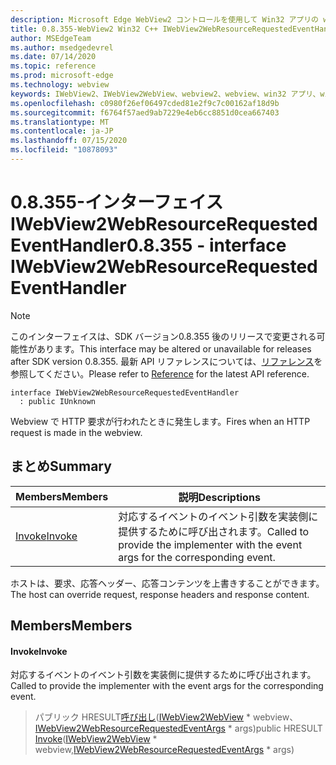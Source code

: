 ```yaml
---
description: Microsoft Edge WebView2 コントロールを使用して Win32 アプリの web コンテンツをホストする
title: 0.8.355-WebView2 Win32 C++ IWebView2WebResourceRequestedEventHandler
author: MSEdgeTeam
ms.author: msedgedevrel
ms.date: 07/14/2020
ms.topic: reference
ms.prod: microsoft-edge
ms.technology: webview
keywords: IWebView2、IWebView2WebView、webview2、webview、win32 アプリ、win32、edge
ms.openlocfilehash: c0980f26ef06497cded81e2f9c7c00162af18d9b
ms.sourcegitcommit: f6764f57aed9ab7229e4eb6cc8851d0cea667403
ms.translationtype: MT
ms.contentlocale: ja-JP
ms.lasthandoff: 07/15/2020
ms.locfileid: "10878093"
---
```

# <span data-ttu-id="65282-104">0.8.355-インターフェイス IWebView2WebResourceRequestedEventHandler</span><span class="sxs-lookup"><span data-stu-id="65282-104">0.8.355 - interface IWebView2WebResourceRequestedEventHandler</span></span> 

> [!NOTE]
> <span data-ttu-id="65282-105">このインターフェイスは、SDK バージョン0.8.355 後のリリースで変更される可能性があります。</span><span class="sxs-lookup"><span data-stu-id="65282-105">This interface may be altered or unavailable for releases after SDK version 0.8.355.</span></span> <span data-ttu-id="65282-106">最新 API リファレンスについては、[リファレンス](../../../webview2-api-reference.md)を参照してください。</span><span class="sxs-lookup"><span data-stu-id="65282-106">Please refer to [Reference](../../../webview2-api-reference.md) for the latest API reference.</span></span>

```
interface IWebView2WebResourceRequestedEventHandler
  : public IUnknown
```

<span data-ttu-id="65282-107">Webview で HTTP 要求が行われたときに発生します。</span><span class="sxs-lookup"><span data-stu-id="65282-107">Fires when an HTTP request is made in the webview.</span></span>

## <span data-ttu-id="65282-108">まとめ</span><span class="sxs-lookup"><span data-stu-id="65282-108">Summary</span></span>

 <span data-ttu-id="65282-109">Members</span><span class="sxs-lookup"><span data-stu-id="65282-109">Members</span></span>                        | <span data-ttu-id="65282-110">説明</span><span class="sxs-lookup"><span data-stu-id="65282-110">Descriptions</span></span>
--------------------------------|---------------------------------------------
[<span data-ttu-id="65282-111">Invoke</span><span class="sxs-lookup"><span data-stu-id="65282-111">Invoke</span></span>](#invoke) | <span data-ttu-id="65282-112">対応するイベントのイベント引数を実装側に提供するために呼び出されます。</span><span class="sxs-lookup"><span data-stu-id="65282-112">Called to provide the implementer with the event args for the corresponding event.</span></span>

<span data-ttu-id="65282-113">ホストは、要求、応答ヘッダー、応答コンテンツを上書きすることができます。</span><span class="sxs-lookup"><span data-stu-id="65282-113">The host can override request, response headers and response content.</span></span>

## <span data-ttu-id="65282-114">Members</span><span class="sxs-lookup"><span data-stu-id="65282-114">Members</span></span>

#### <span data-ttu-id="65282-115">Invoke</span><span class="sxs-lookup"><span data-stu-id="65282-115">Invoke</span></span> 

<span data-ttu-id="65282-116">対応するイベントのイベント引数を実装側に提供するために呼び出されます。</span><span class="sxs-lookup"><span data-stu-id="65282-116">Called to provide the implementer with the event args for the corresponding event.</span></span>

> <span data-ttu-id="65282-117">パブリック HRESULT[呼び出し](#invoke)([IWebView2WebView](IWebView2WebView.md) \* webview、[IWebView2WebResourceRequestedEventArgs](IWebView2WebResourceRequestedEventArgs.md) \* args)</span><span class="sxs-lookup"><span data-stu-id="65282-117">public HRESULT [Invoke](#invoke)([IWebView2WebView](IWebView2WebView.md) \* webview,[IWebView2WebResourceRequestedEventArgs](IWebView2WebResourceRequestedEventArgs.md) \* args)</span></span>

